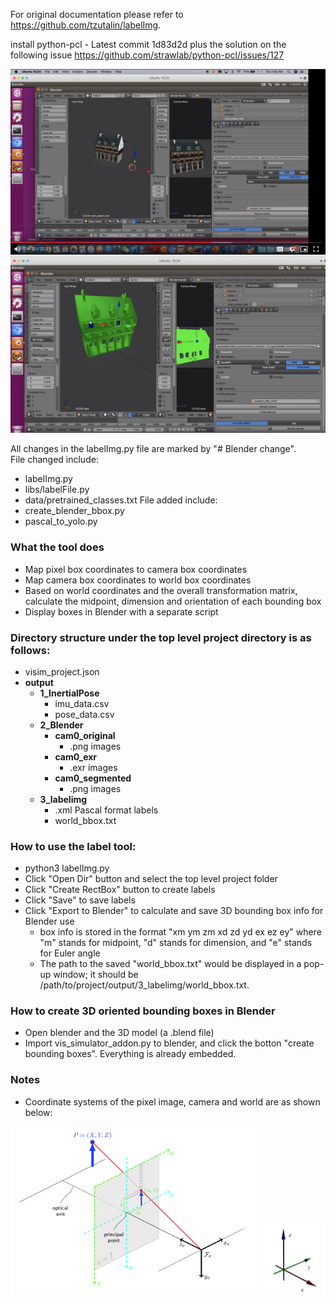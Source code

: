 For original documentation please refer to https://github.com/tzutalin/labelImg.  

install python-pcl - Latest commit 1d83d2d plus the solution on the following issue
https://github.com/strawlab/python-pcl/issues/127

![image](pic1.png)  ![image](pic2.png)

All changes in the labelImg.py file are marked by "# Blender change".  
File changed include:
* labelImg.py
* libs/labelFile.py
* data/pretrained_classes.txt
File added include:
* create_blender_bbox.py
* pascal_to_yolo.py

### What the tool does
* Map pixel box coordinates to camera box coordinates
* Map camera box coordinates to world box coordinates
* Based on world coordinates and the overall transformation matrix, calculate the midpoint, dimension and orientation of each bounding box
* Display boxes in Blender with a separate script

### Directory structure under the top level project directory is as follows:
* visim_project.json
* **output**
    * **1_InertialPose**
        * imu_data.csv
        * pose_data.csv
    * **2_Blender**
        * **cam0_original** 
            * .png images
        * **cam0_exr** 
            * .exr images
        * **cam0_segmented** 
            * .png images
    * **3_labelimg**
        * .xml Pascal format labels
        * world_bbox.txt
        
### How to use the label tool:
* python3 labelImg.py
* Click "Open Dir" button and select the top level project folder
* Click "Create RectBox" button to create labels
* Click "Save" to save labels
* Click "Export to Blender" to calculate and save 3D bounding box info for Blender use
   * box info is stored in the format "xm ym zm xd zd yd ex ez ey" where "m" stands for midpoint, "d" stands for dimension, and "e" stands for Euler angle
   * The path to the saved "world_bbox.txt" would be displayed in a pop-up window; it should be /path/to/project/output/3_labelimg/world_bbox.txt.
   
### How to create 3D oriented bounding boxes in Blender
* Open blender and the 3D model (a .blend file)
* Import vis_simulator_addon.py to blender, and click the botton "create bounding boxes". Everything is already embedded.

### Notes
* Coordinate systems of the pixel image, camera and world are as shown below:
<img src="./demo/pixel_camera.png" width="400" title="pixel camera">
<img src="./demo/blender_coordinate_system.jpg" width="100" title="blender world">

